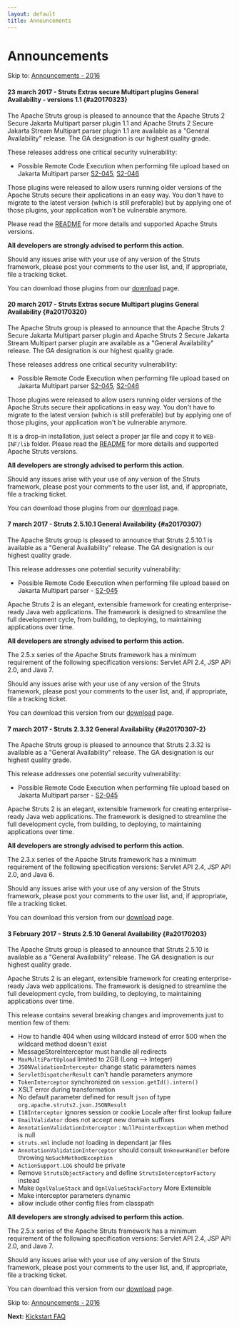 ```yaml
---
layout: default
title: Announcements
---
```

# Announcements

<p class="pull-right">
  Skip to: <a href="announce-2016.html">Announcements - 2016</a>
</p>

#### 23 march 2017 - Struts Extras secure Multipart plugins General Availability - versions 1.1 {#a20170323}

The Apache Struts group is pleased to announce that the Apache Struts 2 Secure Jakarta Multipart parser plugin 1.1 
and Apache Struts 2 Secure Jakarta Stream Multipart parser plugin 1.1 are available as a "General Availability"
release. The GA designation is our highest quality grade.

These releases address one critical security vulnerability:

- Possible Remote Code Execution when performing file upload based on Jakarta Multipart parser
  [S2-045](/docs/s2-045.html), [S2-046](/docs/s2-046.html)

Those plugins were released to allow users running older versions of the Apache Struts secure their applications
in an easy way. You don't have to migrate to the latest version (which is still preferable) but by applying one of those 
plugins,  your application won't be vulnerable anymore.

Please read the [README](https://github.com/apache/struts-extras) for more details and supported Apache Struts versions.

**All developers are strongly advised to perform this action.**

Should any issues arise with your use of any version of the Struts framework, please post your comments
to the user list, and, if appropriate, file a tracking ticket.

You can download those plugins from our [download](download.cgi#struts-extras) page.

#### 20 march 2017 - Struts Extras secure Multipart plugins General Availability {#a20170320}

The Apache Struts group is pleased to announce that the Apache Struts 2 Secure Jakarta Multipart parser plugin 
and Apache Struts 2 Secure Jakarta Stream Multipart parser plugin are available as a "General Availability"
release. The GA designation is our highest quality grade.

These releases address one critical security vulnerability:

- Possible Remote Code Execution when performing file upload based on Jakarta Multipart parser
  [S2-045](/docs/s2-045.html), [S2-046](/docs/s2-046.html)

Those plugins were released to allow users running older versions of the Apache Struts secure their applications in easy way.
You don't have to migrate to the latest version (which is still preferable) but by applying one of those plugins, 
your application won't be vulnerable anymore.

It is a drop-in installation, just select a proper jar file and copy it to `WEB-INF/lib` folder.
Please read the [README](https://github.com/apache/struts-extras) for more details and supported Apache Struts versions.

**All developers are strongly advised to perform this action.**

Should any issues arise with your use of any version of the Struts framework, please post your comments
to the user list, and, if appropriate, file a tracking ticket.

You can download those plugins from our [download](download.cgi#struts-extras) page.

#### 7 march 2017 - Struts 2.5.10.1 General Availability {#a20170307}

The Apache Struts group is pleased to announce that Struts 2.5.10.1 is available as a "General Availability"
release. The GA designation is our highest quality grade.

This release addresses one potential security vulnerability:

- Possible Remote Code Execution when performing file upload based on Jakarta Multipart parser - [S2-045](/docs/s2-045.html)

Apache Struts 2 is an elegant, extensible framework for creating enterprise-ready Java web applications.
The framework is designed to streamline the full development cycle, from building, to deploying,
to maintaining applications over time.

**All developers are strongly advised to perform this action.**

The 2.5.x series of the Apache Struts framework has a minimum requirement of the following specification versions:
Servlet API 2.4, JSP API 2.0, and Java 7.

Should any issues arise with your use of any version of the Struts framework, please post your comments
to the user list, and, if appropriate, file a tracking ticket.

You can download this version from our [download](download.cgi#struts-ga) page.

#### 7 march 2017 - Struts 2.3.32 General Availability {#a20170307-2}

The Apache Struts group is pleased to announce that Struts 2.3.32 is available as a "General Availability"
release. The GA designation is our highest quality grade.

This release addresses one potential security vulnerability:

- Possible Remote Code Execution when performing file upload based on Jakarta Multipart parser - [S2-045](/docs/s2-045.html)

Apache Struts 2 is an elegant, extensible framework for creating enterprise-ready Java web applications.
The framework is designed to streamline the full development cycle, from building, to deploying,
to maintaining applications over time.

**All developers are strongly advised to perform this action.**

The 2.3.x series of the Apache Struts framework has a minimum requirement of the following specification versions:
Servlet API 2.4, JSP API 2.0, and Java 6.

Should any issues arise with your use of any version of the Struts framework, please post your comments
to the user list, and, if appropriate, file a tracking ticket.

You can download this version from our [download](download.cgi#struts-23x) page.

#### 3 February 2017 - Struts 2.5.10 General Availability {#a20170203}

The Apache Struts group is pleased to announce that Struts 2.5.10 is available as a "General Availability"
release. The GA designation is our highest quality grade.

Apache Struts 2 is an elegant, extensible framework for creating enterprise-ready Java web applications.
The framework is designed to streamline the full development cycle, from building, to deploying,
to maintaining applications over time.

This release contains several breaking changes and improvements just to mention few of them:

 - How to handle 404 when using wildcard instead of error 500 when the wildcard method doesn't exist
 - MessageStoreInterceptor must handle all redirects
 - `MaxMultiPartUpload` limited to 2GB (Long --> Integer)
 - `JSONValidationInterceptor` change static parameters names
 - `ServletDispatcherResult` can't handle parameters anymore
 - `TokenInterceptor` synchronized on `session.getId().intern()`
 - XSLT error during transformation
 - No default parameter defined for result `json` of type `org.apache.struts2.json.JSONResult`
 - `I18Interceptor` ignores session or cookie Locale after first lookup failure
 - `EmailValidator` does not accept new domain suffixes
 - `AnnotationValidationInterceptor` : `NullPointerException` when method is null
 - `struts.xml` include not loading in dependant jar files
 - `AnnotationValidationInterceptor` should consult `UnknownHandler` before throwing `NoSuchMethodException`
 - `ActionSupport.LOG` should be private
 - Remove `StrutsObjectFactory` and define `StrutsInterceptorFactory` instead
 - Make `OgnlValueStack` and `OgnlValueStackFactory` More Extensible
 - Make interceptor parameters dynamic
 - allow include other config files from classpath

**All developers are strongly advised to perform this action.**

The 2.5.x series of the Apache Struts framework has a minimum requirement of the following specification versions:
Servlet API 2.4, JSP API 2.0, and Java 7.

Should any issues arise with your use of any version of the Struts framework, please post your comments
to the user list, and, if appropriate, file a tracking ticket.

You can download this version from our [download](download.cgi#struts-ga) page.

<p class="pull-right">
  Skip to: <a href="announce-2016.html">Announcements - 2016</a>
</p>

<p class="pull-left">
  <strong>Next:</strong>
  <a href="kickstart.html">Kickstart FAQ</a>
</p>
